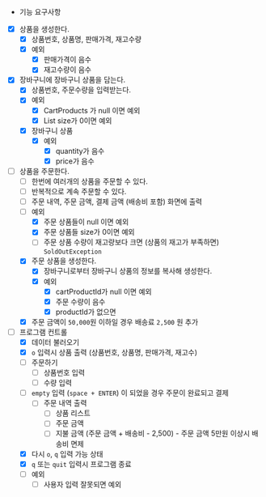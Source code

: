 - 기능 요구사항
- [x] 상품을 생성한다.
    - [x] 상품번호, 상품명, 판매가격, 재고수량
    - [x] 예외
        - [x] 판매가격이 음수
        - [x] 재고수량이 음수
- [x] 장바구니에 장바구니 상품을 담는다.
  - [x] 상품번호, 주문수량을 입력받는다.
  - [x] 예외
    - [x] CartProducts 가 null 이면 예외
    - [x] List size가 0이면 예외
  - [x] 장바구니 상품
    - [x] 예외
      - [x] quantity가 음수
      - [x] price가 음수
- [ ] 상품을 주문한다.
    - [ ] 한번에 여러개의 상품을 주문할 수 있다.
    - [ ] 반복적으로 계속 주문할 수 있다.
    - [ ] 주문 내역, 주문 금액, 결제 금액 (배송비 포함) 화면에 출력
    - [ ] 예외
      - [x] 주문 상품들이 null 이면 예외
      - [x] 주문 상품들 size가 0이면 예외
      - [ ] 주문 상품 수량이 재고량보다 크면 (상품의 재고가 부족하면) `SoldOutException`
    - [x] 주문 상품을 생성한다.
      - [x] 장바구니로부터 장바구니 상품의 정보를 복사해 생성한다.
      - [x] 예외
        - [x] cartProductId가 null 이면 예외
        - [x] 주문 수량이 음수
        - [x] productId가 없으면
    - [x] 주문 금액이 `50,000`원 이하일 경우 배송료 `2,500` 원 추가
- [ ] 프로그램 컨트롤
    - [x] 데이터 불러오기
    - [x] `o` 입력시 상품 출력 (상품번호, 상품명, 판매가격, 재고수)
    - [ ] 주문하기
        - [ ] 상품번호 입력
        - [ ] 수량 입력
    - [ ] `empty` 입력 (`space + ENTER`) 이 되었을 경우 주문이 완료되고 결제
        - [ ] 주문 내역 출력
            - [ ] 상품 리스트
            - [ ] 주문 금액
            - [ ] 지불 금액 (주문 금액 + 배송비 - 2,500) - 주문 금액 5만원 이상시 배송비 면제
    - [x] 다시 `o`, `q` 입력 가능 상태
    - [x] `q` 또는 `quit` 입력시 프로그램 종료
    - [ ] 예외
      - [ ] 사용자 입력 잘못되면 예외
